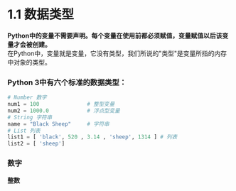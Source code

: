 # 1.1 数据类型
**Python中的变量不需要声明。每个变量在使用前都必须赋值，变量赋值以后该变量才会被创建。**  
在Python中，变量就是变量，它没有类型，我们所说的"类型"是变量所指的内存中对象的类型。

### Python 3中有六个标准的数据类型：
```python
# Number 数字
num1 = 100               # 整型变量
num2 = 1000.0            # 浮点型变量
# String 字符串
name = "Black Sheep"     # 字符串
# List 列表
list1 = [ 'black', 520 , 3.14 , 'sheep', 1314 ] # 列表
list2 = [ 'sheep']

```

### 数字
**整数**




